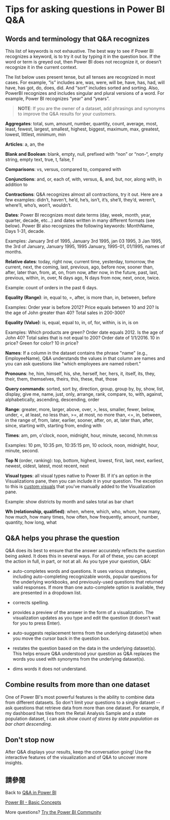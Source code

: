 <properties
   pageTitle="Tips and tricks for asking questions with Q&amp;A in Power BI"
   description="Tips and tricks for asking questions with Q&amp;A in Power BI"
   services="powerbi"
   documentationCenter=""
   authors="jastru"
   manager="mblythe"
   backup=""
   editor=""
   tags=""
   qualityFocus="no"
   qualityDate=""/>

<tags
   ms.service="powerbi"
   ms.devlang="NA"
   ms.topic="article"
   ms.tgt_pltfrm="NA"
   ms.workload="powerbi"
   ms.date="10/05/2016"
   ms.author="mihart"/>

# Tips for asking questions in Power BI Q&amp;A

##  Words and terminology that Q&amp;A recognizes

This list of keywords is not exhaustive.  The best way to see if Power BI recognizes a keyword, is to try it out by typing it in the question box.  If the word or term is greyed out, then Power BI does not recognize it, or doesn’t recognize it in the current context.

The list below uses present tense, but all tenses are recognized in most cases. For example, “is” includes are, was, were, will be, have, has, had, will have, has got, do, does, did.  And “sort” includes sorted and sorting.  Also, PowerBI recognizes and includes singular and plural versions of a word. For example, Power BI recognizes “year” and “years”.

><bpt id="p1">**</bpt>NOTE<ept id="p1">**</ept>: If you are the owner of a dataset, add phrasings and synonyms to improve the Q&amp;A results for your customers.

<bpt id="p1">**</bpt>Aggregates<ept id="p1">**</ept>: total, sum, amount, number, quantity, count, average, most, least, fewest, largest, smallest, highest, biggest, maximum, max, greatest, lowest, littlest, minimum, min

<bpt id="p1">**</bpt>Articles<ept id="p1">**</ept>: a, an, the

<bpt id="p1">**</bpt>Blank and Boolean<ept id="p1">**</ept>: blank, empty, null, prefixed with “non” or “non-“, empty string, empty text, true, t, false, f

<bpt id="p1">**</bpt>Comparisons<ept id="p1">**</ept>: vs, versus, compared to, compared with

<bpt id="p1">**</bpt>Conjunctions<ept id="p1">**</ept>: and, or, each of, with, versus, &amp;, and, but, nor, along with, in addition to

<bpt id="p1">**</bpt>Contractions<ept id="p1">**</ept>: Q&amp;A recognizes almost all contractions, try it out.  Here are a few examples: didn’t, haven’t, he’d, he’s, isn’t, it’s, she’ll, they’d, weren’t, where’ll, who’s, won’t, wouldn’t.

<bpt id="p1">**</bpt>Dates<ept id="p1">**</ept>: Power BI recognizes most date terms (day, week, month, year, quarter, decade, etc…) and dates written in many different formats (see below). Power BI also recognizes the following keywords: MonthName, Days 1-31, decade.

Examples: January 3rd of 1995, January 3rd 1995, jan 03 1995, 3 Jan 1995, the 3rd of January, January 1995, 1995 January, 1995-01, 01/1995, names of months.

<bpt id="p1">**</bpt>Relative dates<ept id="p1">**</ept>: today, right now, current time, yesterday, tomorrow, the current, next, the coming, last, previous, ago, before now, sooner than, after, later than, from, at, on, from now, after now, in the future, past, last, previous, within, in, over, N days ago, N days from now, next, once, twice.

Example: count of orders in the past 6 days.

<bpt id="p1">**</bpt>Equality (Range)<ept id="p1">**</ept>: in, equal to, =, after, is more than, in, between, before

Examples: Order year is before 2012? Price equals between 10 and 20? Is the age of John greater than 40? Total sales in 200-300?

<bpt id="p1">**</bpt>Equality (Value)<ept id="p1">**</ept>:  is, equal, equal to, in, of, for, within, is in, is on

Examples: Which products are green? Order date equals 2012. Is the age of John 40? Total sales that is not equal to 200? Order date of 1/1/2016. 10 in price? Green for color? 10 in price?

<bpt id="p1">**</bpt>Names<ept id="p1">**</ept>: If a column in the dataset contains the phrase "name" (e.g., EmployeeName), Q&amp;A understands the values in that column are names and you can ask questions like "which employees are named robert."

<bpt id="p1">**</bpt>Pronouns<ept id="p1">**</ept>: he, him, himself, his, she, herself, her, hers, it, itself, its, they, their, them, themselves, theirs, this, these, that, those

<bpt id="p1">**</bpt>Query commands<ept id="p1">**</ept>: sorted, sort by, direction, group, group by, by, show, list, display, give me, name, just, only, arrange, rank, compare, to, with, against, alphabetically, ascending, descending, order

<bpt id="p1">**</bpt>Range<ept id="p1">**</ept>: greater, more, larger, above, over, &gt;, less, smaller, fewer, below, under, &lt;,  at least, no less than, &gt;=, at most, no more than, &lt;=, in, between, in the range of, from, later, earlier, sooner, after, on, at, later than, after, since, starting with, starting from, ending with

<bpt id="p1">**</bpt>Times<ept id="p1">**</ept>: am, pm, o'clock, noon, midnight, hour, minute, second, hh:mm:ss

Examples: 10 pm, 10:35 pm, 10:35:15 pm, 10 oclock, noon, midnight, hour, minute, second.

<bpt id="p1">**</bpt>Top N<ept id="p1">**</ept> (order, ranking): top, bottom, highest, lowest, first, last, next, earliest, newest, oldest, latest, most recent, next

<bpt id="p1">**</bpt>Visual types<ept id="p1">**</ept>: all visual types native to Power BI.  If it's an option in the Visualizations pane, then you can include it in your question.  The exception to this is <bpt id="p1">[</bpt>custom visuals<ept id="p1">](powerbi-custom-visuals.md)</ept> that you've manually added to the Visualization pane.

Example: show districts by month and sales total as bar chart

<bpt id="p1">**</bpt>Wh (relationship, qualified)<ept id="p1">**</ept>: when, where, which, who, whom, how many, how much, how many times, how often, how frequently, amount, number, quantity, how long, what

## Q&amp;A helps you phrase the question

Q&amp;A does its best to ensure that the answer accurately reflects the question being asked. It does this in several ways. For all of these, you can accept the action in full, in part, or not at all. As you type your question, Q&amp;A:

* auto-completes words and questions. It uses various strategies, including auto-completing recognizable words, popular questions for the underlying workbooks, and previously-used questions that returned valid responses. If more than one auto-complete option is available, they are presented in a dropdown list.

* corrects spelling.

* provides a preview of the answer in the form of a visualization. The visualization updates as you type and edit the question (it doesn't wait for you to press Enter).

* auto-suggests replacement terms from the underlying dataset(s) when you move the cursor back in the question box.

* restates the question based on the data in the underlying dataset(s). This helps ensure Q&amp;A understood your question as Q&amp;A replaces the words you used with synonyms from the underlying dataset(s).

* dims words it does not understand.

## Combine results from more than one dataset
One of Power BI's most powerful features is the ability to combine data from different datasets.  So don't limit your questions to a single dataset -- ask questions that retrieve data from more than one dataset. For example, if my dashboard has tiles from the Retail Analysis Sample and a state population dataset, I can ask <bpt id="p1">*</bpt>show count of stores by state population as bar chart descending<ept id="p1">*</ept>.

## Don't stop now
After Q&amp;A displays your results, keep the conversation going! Use the interactive features of the visualization and of Q&amp;A to uncover more insights.


## 請參閱
Back to <bpt id="p1">[</bpt>Q&amp;A in Power BI<ept id="p1">](powerbi-service-q-and-a.md)</ept>  

[Power BI - Basic Concepts](powerbi-service-basic-concepts.md)  

More questions? [Try the Power BI Community](http://community.powerbi.com/)
